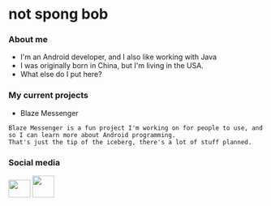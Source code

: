# not spong bob

### About me
* I'm an Android developer, and I also like working with Java
* I was originally born in China, but I'm living in the USA.
* What else do I put here?

### My current projects
* Blaze Messenger
```
Blaze Messenger is a fun project I'm working on for people to use, and so I can learn more about Android programming.
That's just the tip of the iceberg, there's a lot of stuff planned.
```

### Social media
<a href="https://twitter.com/NetworkGalaxies"><img src="https://i.pinimg.com/originals/88/69/9b/88699b2ec3b3164abaf20a23e20ed935.png" height="35px" width="43px"></a>
<a href="https://patreon.com/blazemessenger"><img src="https://decentered.co.uk/wp-content/uploads/2019/12/patreon-logo-png-badge-7.png" height="43px" width="43px" margin_left="20px"></a>

